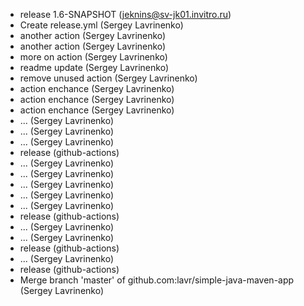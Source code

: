 * release 1.6-SNAPSHOT (jeknins@sv-jk01.invitro.ru)
* Create release.yml (Sergey Lavrinenko)
* another action (Sergey Lavrinenko)
* another action (Sergey Lavrinenko)
* more on action (Sergey Lavrinenko)
* readme update (Sergey Lavrinenko)
* remove unused action (Sergey Lavrinenko)
* action enchance (Sergey Lavrinenko)
* action enchance (Sergey Lavrinenko)
* action enchance (Sergey Lavrinenko)
* ... (Sergey Lavrinenko)
* ... (Sergey Lavrinenko)
* ... (Sergey Lavrinenko)
* release (github-actions)
* ... (Sergey Lavrinenko)
* ... (Sergey Lavrinenko)
* ... (Sergey Lavrinenko)
* ... (Sergey Lavrinenko)
* ... (Sergey Lavrinenko)
* release (github-actions)
* ... (Sergey Lavrinenko)
* ... (Sergey Lavrinenko)
* release (github-actions)
* ... (Sergey Lavrinenko)
* release (github-actions)
* Merge branch 'master' of github.com:lavr/simple-java-maven-app (Sergey Lavrinenko)
